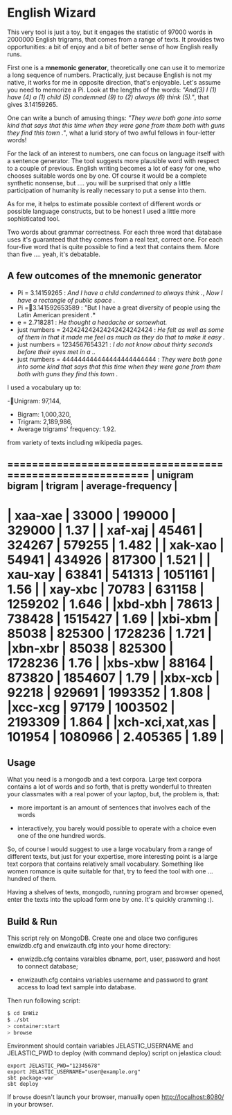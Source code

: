 English Wizard
==================


This very tool is just a toy, but it engages the statistic of 97000 words in 2000000 English trigrams, that comes from a range of texts. It provides two opportunities: a bit of enjoy and a bit of better sense of how English really runs.

First one is a **mnemonic generator**, theoretically one can use it to memorize a long sequence of numbers. Practically, just because English is not my native, it works for me in opposite direction, that's enjoyable. Let's assume you need to memorize a Pi. Look at the lengths of the words: *"And(3) I (1) have (4) a (1) child (5) condemned (9) to (2) always (6) think (5)."*, that gives 3.14159265.

One can write a bunch of amusing things: *"They were both gone into some kind that says that this time when they were gone from them both with guns they find this town ."*, what a lurid story of two awful fellows in four-letter words!

For the lack of an interest to numbers, one can focus on language itself with a sentence generator. The tool suggests more plausible word with respect to a couple of previous. English writing becomes a lot of easy for one, who chooses suitable words one by one. Of course it would be a complete synthetic nonsense, but .... you will be surprised that only a little participation of humanity is really necessary to put a sense into them.

As for me, it helps to estimate possible context of different words or possible language constructs, but to be honest I used a little more sophisticated tool.

Two words about grammar correctness. For each three word that database uses it's guaranteed that they comes from a real text, correct one. For each four-five word that is quite possible to find a text that contains them. More than five .... yeah, it's debatable.

A few outcomes of the mnemonic generator
-------------------------------------------

 - Pi = 3.14159265 :	*And I have a child condemned to always think .*, *Now I have a rectangle of public space .*
 - Pi =3.141592653589	 : "But I have a great diversity of people using the Latin American president .*
 -	e = 2.718281 :	*He thought a headache or somewhat.*
 -	just numbers = 242424242424242424242424 : 	*He felt as well as some of them in that it made me feel as much as they do that to make it easy .*
 - just numbers = 1234567654321 :	*I do not know about thirty seconds before their eyes met in a ..*
 - just numbers = 444444444444444444444444 : *They were both gone into some kind that says that this time when they were gone from them both with guns they find this town .*

I used a vocabulary 
up to:

 -Unigram: 97,144,
 - Bigram: 1,000,320,
 - Trigram: 2,189,986,
 - Average trigrams' frequency: 1.92.

from variety of texts including wikipedia pages.

==========================================================
| unigram bigram | trigram | average-frequency |
-----------------------------------------------
| xaa-xae | 33000 | 199000 | 329000 | 1.37 |
| xaf-xaj | 45461 | 324267 | 579255 | 1.482 |
| xak-xao | 54941 | 434926 | 817300 | 1.521 |
| xau-xay | 63841 | 541313 | 1051161 | 1.56 |
| xay-xbc | 70783 | 631158 | 1259202 | 1.646 |
|xbd-xbh | 78613 | 738428 | 1515427 | 1.69 |
|xbi-xbm | 85038 | 825300 | 1728236  | 1.721 |
|xbn-xbr | 85038 | 825300 | 1728236 | 1.76 |
|xbs-xbw | 88164 | 873820 | 1854607 |  1.79 |
|xbx-xcb | 92218 | 929691 | 1993352 | 1.808 |
|xcc-xcg | 97179 | 1003502 | 2193309 | 1.864 |
|xch-xci,xat,xas | 101954 | 1080966 | 2.405365 | 1.89 |
==========================================================



Usage
-------------
What you need is a mongodb and a text corpora. Large text corpora contains a lot of words and so forth, that 
is pretty wonderful to threaten your classmates with a real power of your laptop, but, the problem is, that:

 - more important is an amount of sentences that involves each of the words

 - interactively, you barely would possible to operate with a choice even one of the one hundred words.

So, of course I would suggest to use a large vocabulary from a range of different texts, but just for your expertise, more interesting point is a large text corpora that contains relatively small vocabulary. Something like women romance is quite suitable for that, try to feed the tool with one ... hundred of them.

Having a shelves of texts, mongodb, running program and browser opened, enter the texts into the upload form one by one. It's quickly cramming :).

Build & Run
-------------------
This script rely on MongoDB. Create one and olace two configures
enwizdb.cfg and enwizauth.cfg into your home directory:

 - enwizdb.cfg contains varaibles dbname, port, user, password and host to connect
   database;

 - enwizauth.cfg contains variables username and password to grant access to load 
   text sample into database.

Then run following script: 

```sh
$ cd EnWiz
$ ./sbt
> container:start
> browse
```

Environment should contain variables JELASTIC_USERNAME and JELASTIC_PWD to deploy (with command deploy) 
script on jelastica cloud:

```
export JELASTIC_PWD="12345678"
export JELASTIC_USERNAME="user@example.org"
sbt package-war
sbt deploy
```

If `browse` doesn't launch your browser, manually open [http://localhost:8080/](http://localhost:8080/) in your browser.
